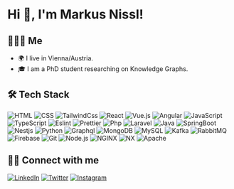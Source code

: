 # Hi 👋, I'm Markus Nissl!

## 👨🏻‍💻  Me
- 🌍 I live in Vienna/Austria.
- 🎓 I am a PhD student researching on Knowledge Graphs.  

## 🛠 Tech Stack

![HTML](https://img.shields.io/badge/-HTML-000?&logo=HTML5&style=flat-square)
![CSS](https://img.shields.io/badge/-CSS-000?&logo=CSS3&style=flat-square)
![TailwindCss](https://img.shields.io/badge/-Tailwind%20CSS-000?&logo=Tailwind%20CSS&style=flat-square)
![React](https://img.shields.io/badge/-React-000?&logo=React&style=flat-square)
![Vue.js](https://img.shields.io/badge/-Vue-000?&logo=vue.js&style=flat-square)
![Angular](https://img.shields.io/badge/-Angular-000?&logo=Angular&style=flat-square)
![JavaScript](https://img.shields.io/badge/-JavaScript-000?logo=JavaScript&style=flat-square)
![TypeScript](https://img.shields.io/badge/-TypeScript-000?logo=TypeScript&style=flat-square)
![Eslint](https://img.shields.io/badge/-Eslint-000?&logo=Eslint&style=flat-square)
![Prettier](https://img.shields.io/badge/-Prettier-000?&logo=Prettier&style=flat-square)
![Php](https://img.shields.io/badge/-PHP-000?&logo=PHP&style=flat-square)
![Laravel](https://img.shields.io/badge/-Laravel-000?&logo=Laravel&style=flat-square)
![Java](https://img.shields.io/badge/-Java-000?&logo=Java&style=flat-square)
![SpringBoot](https://img.shields.io/badge/-SpringBoot-000?&logo=SpringBoot&style=flat-square)
![Nestjs](https://img.shields.io/badge/-Nestjs-000?&logo=Nestjs&style=flat-square)
![Python](https://img.shields.io/badge/-Python-000?&logo=Python&style=flat-square)
![Graphql](https://img.shields.io/badge/-Graphql-000?&logo=Graphql&style=flat-square)
![MongoDB](https://img.shields.io/badge/-MongoDB-000?&logo=mongodb&style=flat-square)
![MySQL](https://img.shields.io/badge/-MySQL-000?&logo=mysql&logoColor=FFFFFF&style=flat-square)
![Kafka](https://img.shields.io/badge/-Kafka-000?&logo=Apache%20Kafka&style=flat-square)
![RabbitMQ](https://img.shields.io/badge/-RabbitMQ-000?&logo=RabbitMQ&style=flat-square)
![Firebase](https://img.shields.io/badge/-Firebase-000?&logo=Firebase&style=flat-square)
![Git](https://img.shields.io/badge/-Git-000?&logo=git&style=flat-square)
![Node.js](https://img.shields.io/badge/-Node.js-000?&logo=node.js&style=flat-square)
![NGINX](https://img.shields.io/badge/-NGINX-000?&logo=NGINX&style=flat-square)
![NX](https://img.shields.io/badge/-NX-000?&logo=NX&style=flat-square)
![Apache](https://img.shields.io/badge/-Apache-000?&logo=Apache&style=flat-square)

## 🤝🏻 Connect with me
[![LinkedIn](https://img.shields.io/badge/linkedin-0077B5?style=for-the-badge&logo=linkedin&logoColor=white)](https://www.linkedin.com/in/nisslmarkus/)
[![Twitter](https://img.shields.io/badge/twitter-000?style=for-the-badge&logo=twitter&logoColor=white)](https://twitter.com/markusnissl)
[![Instagram](https://img.shields.io/badge/instagram-E4405F?style=for-the-badge&logo=instagram&logoColor=white)](https://www.instagram.com/markus.nissl/)

